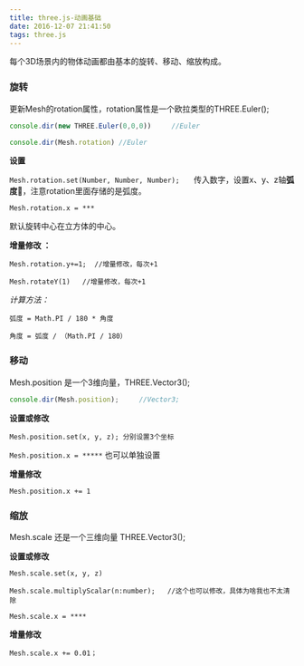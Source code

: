 ```yaml
---
title: three.js-动画基础
date: 2016-12-07 21:41:50
tags: three.js
---
```




每个3D场景内的物体动画都由基本的旋转、移动、缩放构成。



### 旋转

更新Mesh的rotation属性，rotation属性是一个欧拉类型的THREE.Euler();

```javascript
console.dir(new THREE.Euler(0,0,0))     //Euler
```

```javascript
console.dir(Mesh.rotation) //Euler
```

**设置**

`Mesh.rotation.set(Number, Number, Number);   ` 传入数字，设置x、y、z轴**弧度**，注意rotation里面存储的是弧度。

`Mesh.rotation.x = ***`

默认旋转中心在立方体的中心。

**增量修改 ：**

`Mesh.rotation.y+=1;  //增量修改，每次+1`

`Mesh.rotateY(1)   //增量修改，每次+1`  

*计算方法：*

`弧度 = Math.PI / 180 * 角度`

`角度 = 弧度 / （Math.PI / 180）`



### 移动

Mesh.position 是一个3维向量，THREE.Vector3();

```javascript
console.dir(Mesh.position);		//Vector3; 
```

**设置或修改**

`Mesh.position.set(x, y, z); 分别设置3个坐标`

`Mesh.position.x = *****`  也可以单独设置

**增量修改**

`Mesh.position.x += 1`



### 缩放

Mesh.scale 还是一个三维向量 THREE.Vector3();

**设置或修改**

`Mesh.scale.set(x, y, z)`

`Mesh.scale.multiplyScalar(n:number);   //这个也可以修改，具体为啥我也不太清除`

`Mesh.scale.x = ****`

 **增量修改**

`Mesh.scale.x += 0.01；`